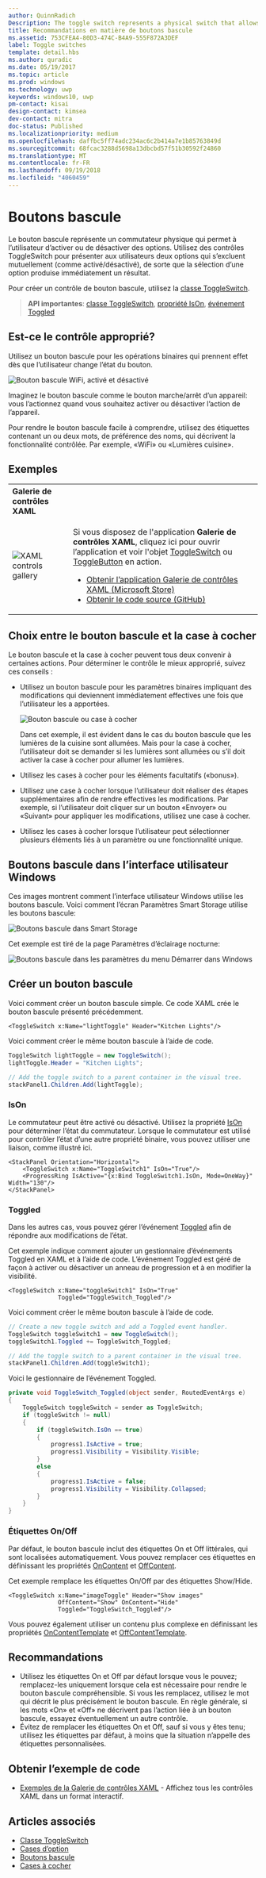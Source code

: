 ```yaml
---
author: QuinnRadich
Description: The toggle switch represents a physical switch that allows users to turn things on or off.
title: Recommandations en matière de boutons bascule
ms.assetid: 753CFEA4-80D3-474C-B4A9-555F872A3DEF
label: Toggle switches
template: detail.hbs
ms.author: quradic
ms.date: 05/19/2017
ms.topic: article
ms.prod: windows
ms.technology: uwp
keywords: windows10, uwp
pm-contact: kisai
design-contact: kimsea
dev-contact: mitra
doc-status: Published
ms.localizationpriority: medium
ms.openlocfilehash: daffbc5ff74adc234ac6c2b414a7e1b85763849d
ms.sourcegitcommit: 68fcac3288d5698a13dbcbd57f51b30592f24860
ms.translationtype: MT
ms.contentlocale: fr-FR
ms.lasthandoff: 09/19/2018
ms.locfileid: "4060459"
---
```

# <a name="toggle-switches"></a>Boutons bascule

Le bouton bascule représente un commutateur physique qui permet à l’utilisateur d’activer ou de désactiver des options. Utilisez des contrôles ToggleSwitch pour présenter aux utilisateurs deux options qui s’excluent mutuellement (comme activé/désactivé), de sorte que la sélection d’une option produise immédiatement un résultat.

Pour créer un contrôle de bouton bascule, utilisez la [classe ToggleSwitch](https://docs.microsoft.com/uwp/api/windows.ui.xaml.controls.toggleswitch).

> **API importantes**: [classe ToggleSwitch](https://docs.microsoft.com/uwp/api/windows.ui.xaml.controls.toggleswitch), [propriété IsOn](https://docs.microsoft.com/uwp/api/windows.ui.xaml.controls.toggleswitch.ison), [événement Toggled](https://docs.microsoft.com/uwp/api/windows.ui.xaml.controls.toggleswitch.toggled)

## <a name="is-this-the-right-control"></a>Est-ce le contrôle approprié?

Utilisez un bouton bascule pour les opérations binaires qui prennent effet dès que l’utilisateur change l’état du bouton.

![Bouton bascule WiFi, activé et désactivé](images/toggleswitches01.png)

Imaginez le bouton bascule comme le bouton marche/arrêt d’un appareil: vous l’actionnez quand vous souhaitez activer ou désactiver l’action de l’appareil.

Pour rendre le bouton bascule facile à comprendre, utilisez des étiquettes contenant un ou deux mots, de préférence des noms, qui décrivent la fonctionnalité contrôlée. Par exemple, «WiFi» ou «Lumières cuisine». 

## <a name="examples"></a>Exemples

<table>
<th align="left">Galerie de contrôles XAML<th>
<tr>
<td><img src="images/xaml-controls-gallery-sm.png" alt="XAML controls gallery"></img></td>
<td>
    <p>Si vous disposez de l'application <strong style="font-weight: semi-bold">Galerie de contrôles XAML</strong>, cliquez ici pour ouvrir l’application et voir l'objet <a href="xamlcontrolsgallery:/item/ToggleSwitch">ToggleSwitch</a> ou <a href="xamlcontrolsgallery:/item/ToggleButton">ToggleButton</a> en action.</p>
    <ul>
    <li><a href="https://www.microsoft.com/store/productId/9MSVH128X2ZT">Obtenir l’application Galerie de contrôles XAML (Microsoft Store)</a></li>
    <li><a href="https://github.com/Microsoft/Windows-universal-samples/tree/master/Samples/XamlUIBasics">Obtenir le code source (GitHub)</a></li>
    </ul>
</td>
</tr>
</table>

## <a name="choosing-between-toggle-switch-and-check-box"></a>Choix entre le bouton bascule et la case à cocher

Le bouton bascule et la case à cocher peuvent tous deux convenir à certaines actions. Pour déterminer le contrôle le mieux approprié, suivez ces conseils :

- Utilisez un bouton bascule pour les paramètres binaires impliquant des modifications qui deviennent immédiatement effectives une fois que l’utilisateur les a apportées.

    ![Bouton bascule ou case à cocher](images/toggleswitches02.png)

    Dans cet exemple, il est évident dans le cas du bouton bascule que les lumières de la cuisine sont allumées. Mais pour la case à cocher, l’utilisateur doit se demander si les lumières sont allumées ou s’il doit activer la case à cocher pour allumer les lumières.

- Utilisez les cases à cocher pour les éléments facultatifs («bonus»).
- Utilisez une case à cocher lorsque l’utilisateur doit réaliser des étapes supplémentaires afin de rendre effectives les modifications. Par exemple, si l’utilisateur doit cliquer sur un bouton «Envoyer» ou «Suivant» pour appliquer les modifications, utilisez une case à cocher.
- Utilisez les cases à cocher lorsque l’utilisateur peut sélectionner plusieurs éléments liés à un paramètre ou une fonctionnalité unique.

## <a name="toggle-switches-in-the-the-windows-ui"></a>Boutons bascule dans l’interface utilisateur Windows

Ces images montrent comment l’interface utilisateur Windows utilise les boutons bascule. Voici comment l’écran Paramètres Smart Storage utilise les boutons bascule:

![Boutons bascule dans Smart Storage](images/SmartStorageToggle.png)

Cet exemple est tiré de la page Paramètres d’éclairage nocturne:

![Boutons bascule dans les paramètres du menu Démarrer dans Windows](images/NightLightToggle.png)

## <a name="create-a-toggle-switch"></a>Créer un bouton bascule

Voici comment créer un bouton bascule simple. Ce code XAML crée le bouton bascule présenté précédemment.

```xaml
<ToggleSwitch x:Name="lightToggle" Header="Kitchen Lights"/>
```

Voici comment créer le même bouton bascule à l’aide de code.

```csharp
ToggleSwitch lightToggle = new ToggleSwitch();
lightToggle.Header = "Kitchen Lights";

// Add the toggle switch to a parent container in the visual tree.
stackPanel1.Children.Add(lightToggle);
```

### <a name="ison"></a>IsOn

Le commutateur peut être activé ou désactivé. Utilisez la propriété [IsOn](https://docs.microsoft.com/uwp/api/windows.ui.xaml.controls.toggleswitch.ison) pour déterminer l’état du commutateur. Lorsque le commutateur est utilisé pour contrôler l’état d’une autre propriété binaire, vous pouvez utiliser une liaison, comme illustré ici.

```xaml
<StackPanel Orientation="Horizontal">
    <ToggleSwitch x:Name="ToggleSwitch1" IsOn="True"/>
    <ProgressRing IsActive="{x:Bind ToggleSwitch1.IsOn, Mode=OneWay}" Width="130"/>
</StackPanel>
```

### <a name="toggled"></a>Toggled

Dans les autres cas, vous pouvez gérer l’événement [Toggled](https://docs.microsoft.com/uwp/api/windows.ui.xaml.controls.toggleswitch.toggled) afin de répondre aux modifications de l’état.

Cet exemple indique comment ajouter un gestionnaire d’événements Toggled en XAML et à l’aide de code. L’événement Toggled est géré de façon à activer ou désactiver un anneau de progression et à en modifier la visibilité.

```xaml
<ToggleSwitch x:Name="toggleSwitch1" IsOn="True"
              Toggled="ToggleSwitch_Toggled"/>
```

Voici comment créer le même bouton bascule à l’aide de code.

```csharp
// Create a new toggle switch and add a Toggled event handler.
ToggleSwitch toggleSwitch1 = new ToggleSwitch();
toggleSwitch1.Toggled += ToggleSwitch_Toggled;

// Add the toggle switch to a parent container in the visual tree.
stackPanel1.Children.Add(toggleSwitch1);
```

Voici le gestionnaire de l’événement Toggled.

```csharp
private void ToggleSwitch_Toggled(object sender, RoutedEventArgs e)
{
    ToggleSwitch toggleSwitch = sender as ToggleSwitch;
    if (toggleSwitch != null)
    {
        if (toggleSwitch.IsOn == true)
        {
            progress1.IsActive = true;
            progress1.Visibility = Visibility.Visible;
        }
        else
        {
            progress1.IsActive = false;
            progress1.Visibility = Visibility.Collapsed;
        }
    }
}
```

### <a name="onoff-labels"></a>Étiquettes On/Off

Par défaut, le bouton bascule inclut des étiquettes On et Off littérales, qui sont localisées automatiquement. Vous pouvez remplacer ces étiquettes en définissant les propriétés [OnContent](https://docs.microsoft.com/uwp/api/windows.ui.xaml.controls.toggleswitch.oncontent) et [OffContent](https://docs.microsoft.com/uwp/api/windows.ui.xaml.controls.toggleswitch.offcontent).

Cet exemple remplace les étiquettes On/Off par des étiquettes Show/Hide.

```xaml
<ToggleSwitch x:Name="imageToggle" Header="Show images"
              OffContent="Show" OnContent="Hide"
              Toggled="ToggleSwitch_Toggled"/>
```

Vous pouvez également utiliser un contenu plus complexe en définissant les propriétés [OnContentTemplate](https://docs.microsoft.com/uwp/api/windows.ui.xaml.controls.toggleswitch.oncontenttemplate) et [OffContentTemplate](https://docs.microsoft.com/uwp/api/windows.ui.xaml.controls.toggleswitch.offcontenttemplate).

## <a name="recommendations"></a>Recommandations

- Utilisez les étiquettes On et Off par défaut lorsque vous le pouvez; remplacez-les uniquement lorsque cela est nécessaire pour rendre le bouton bascule compréhensible. Si vous les remplacez, utilisez le mot qui décrit le plus précisément le bouton bascule. En règle générale, si les mots «On» et «Off» ne décrivent pas l’action liée à un bouton bascule, essayez éventuellement un autre contrôle.
- Évitez de remplacer les étiquettes On et Off, sauf si vous y êtes tenu; utilisez les étiquettes par défaut, à moins que la situation n’appelle des étiquettes personnalisées.

## <a name="get-the-sample-code"></a>Obtenir l’exemple de code

- [Exemples de la Galerie de contrôles XAML](https://github.com/Microsoft/Windows-universal-samples/tree/master/Samples/XamlUIBasics) - Affichez tous les contrôles XAML dans un format interactif.

## <a name="related-articles"></a>Articles associés

- [Classe ToggleSwitch](https://docs.microsoft.com/uwp/api/windows.ui.xaml.controls.toggleswitch)
- [Cases d’option](radio-button.md)
- [Boutons bascule](toggles.md)
- [Cases à cocher](checkbox.md)
